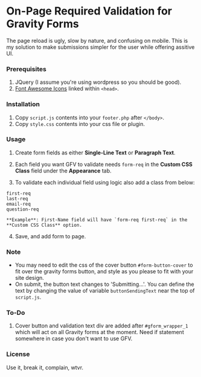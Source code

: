 
# On-Page Required Validation for Gravity Forms
The page reload is ugly, slow by nature, and confusing on mobile. This is my solution to make submissions simpler for the user while offering assitive UI.
### Prerequisites
1. JQuery (I assume you're using wordpress so you should be good).
2. [Font Awesome Icons](http://fontawesome.io/) linked within `<head>`.

### Installation
1. Copy `script.js` contents into your `footer.php` after `</body>`.
2. Copy `style.css` contents into your css file or plugin.

### Usage
1. Create form fields as either **Single-Line Text** or **Paragraph Text**.
  
2. Each field you want GFV to validate needs `form-req` in the **Custom CSS Class** field under the **Appearance** tab.
  
3. To validate each individual field using logic also add a class from below:  
  
  `first-req`  
  `last-req`  
  `email-req`  
  `question-req`  
  
    **Example**: First-Name field will have `form-req first-req` in the **Custom CSS Class** option.
  
4. Save, and add form to page.

### Note
- You may need to edit the css of the cover button `#form-button-cover` to fit over the gravity forms button, and style as you please to fit with your site design.
- On submit, the button text changes to 'Submitting...'. You can define the text by changing the value of variable `buttonSendingText` near the top of `script.js`.

### To-Do
1. Cover button and validation text div are added after `#gform_wrapper_1` which will act on all Gravity forms at the moment. Need if statement somewhere in case you don't want to use GFV.

### License
Use it, break it, complain, wtvr.
